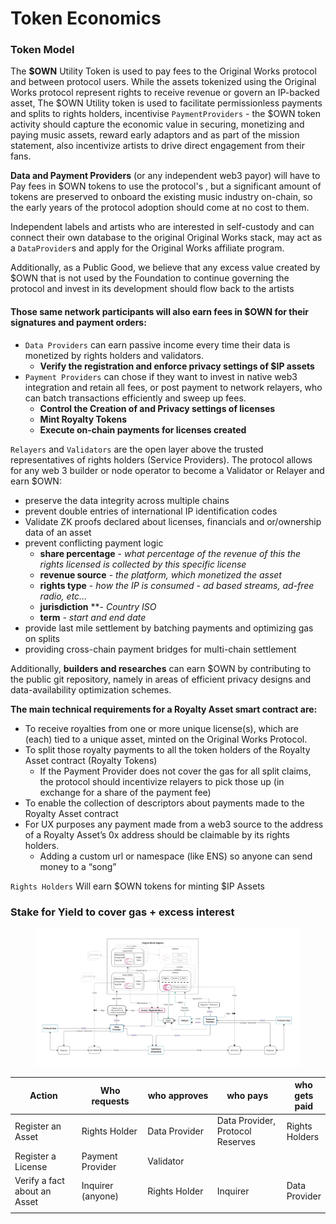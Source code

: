 # Token Economics

### Token Model

The **$OWN** Utility Token is used to pay fees to the Original Works protocol and between protocol users. While the assets tokenized using the Original Works protocol represent rights to receive revenue or govern an IP-backed asset, The $OWN Utility token is used to facilitate permissionless payments and splits to rights holders, incentivise `PaymentProviders`   - the $OWN token activity should capture the economic value in securing, monetizing and paying music assets, reward early adaptors and as part of the mission statement, also incentivize artists to drive direct engagement from their fans.

**Data and Payment Providers** (or any independent web3 payor) will have to Pay fees in $OWN tokens to use the protocol's , but a significant amount of tokens are preserved to onboard the existing music industry on-chain, so the early years of the protocol adoption should come at no cost to them.

Independent labels and artists who are interested in self-custody and can connect their own database to the original Original Works stack, may act as a `DataProvider`s and apply for the Original Works affiliate program.

Additionally, as a Public Good, we believe that any excess value created by $OWN that is not used by the Foundation to continue governing the protocol and invest in its development should flow back to the artists

#### Those same network participants will also earn fees in $OWN for their signatures and payment orders:

* `Data Providers` can earn passive income every time their data is monetized by rights holders and validators.
  * **Verify the registration and enforce privacy settings of $IP assets**
* `Payment Providers` can chose if they want to invest in native web3 integration and retain all fees, or post payment to network relayers, who can batch transactions efficiently and sweep up fees.
  * **Control the Creation of and Privacy settings of licenses**
  * **Mint Royalty Tokens**
  * **Execute on-chain payments for licenses created**

`Relayers` and `Validators` are the open layer above the trusted representatives of rights holders (Service Providers). The protocol allows for any web 3 builder or node operator to become a Validator or Relayer and earn $OWN:

* preserve the data integrity across multiple chains
* prevent double entries of international IP identification codes
* Validate ZK proofs declared about licenses, financials and or/ownership data of an asset
* prevent conflicting payment logic
  * **share percentage** - _what percentage of the revenue of this the rights licensed is collected by this specific license_
  * **revenue source** _- the platform, which monetized the asset_
  * **rights type** _- how the IP is consumed - ad based streams, ad-free radio, etc…_
  * **jurisdiction** \*\*- _Country ISO_
  * **term** - _start and end date_
* provide last mile settlement by batching payments and optimizing gas on splits
* providing cross-chain payment bridges for multi-chain settlement

Additionally, **builders and researches** can earn $OWN by contributing to the public git repository, namely in areas of efficient privacy designs and data-availability optimization schemes.

**The main technical requirements for a Royalty Asset smart contract are:**

* To receive royalties from one or more unique license(s), which are (each) tied to a unique asset, minted on the Original Works Protocol.
* To split those royalty payments to all the token holders of the Royalty Asset contract (Royalty Tokens)
  * If the Payment Provider does not cover the gas for all split claims, the protocol should incentivize relayers to pick those up (in exchange for a share of the payment fee)
* To enable the collection of descriptors about payments made to the Royalty Asset contract
* For UX purposes any payment made from a web3 source to the address of a Royalty Asset’s 0x address should be claimable by its rights holders.
  * Adding a custom url or namespace (like ENS) so anyone can send money to a “song”

`Rights Holders` Will earn $OWN tokens for minting $IP Assets



### Stake for Yield to cover gas + excess interest

<figure><img src="../.gitbook/assets/Web 3 Planning - Frame 13.jpg" alt=""><figcaption></figcaption></figure>

<table><thead><tr><th width="160">Action</th><th width="146">Who requests</th><th width="156">who approves</th><th width="159">who pays</th><th>who gets paid</th></tr></thead><tbody><tr><td>Register an Asset</td><td>Rights Holder</td><td>Data Provider</td><td>Data Provider, Protocol Reserves</td><td>Rights Holders</td></tr><tr><td>Register a License</td><td>Payment Provider</td><td>Validator</td><td></td><td></td></tr><tr><td>Verify a fact about an Asset</td><td>Inquirer (anyone)</td><td>Rights Holder</td><td>Inquirer</td><td>Data Provider</td></tr><tr><td></td><td></td><td></td><td></td><td></td></tr></tbody></table>
